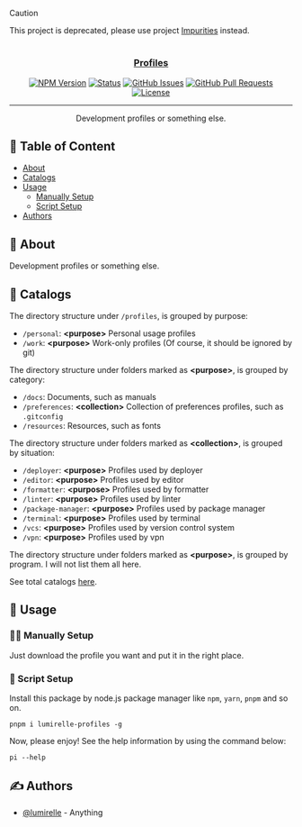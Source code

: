 > [!CAUTION]
> This project is deprecated, please use project [Impurities](https://github.com/lumirelle/impurities) instead.

<h1 align="center">
  <a href="https://github.com/lumirelle/profiles" rel="noopener">
</h1>

<h3 align="center">Profiles</h3>

<div align="center">

[![NPM Version](https://img.shields.io/npm/v/lumirelle-profiles)](https://www.npmjs.com/package/lumirelle-profiles)
[![Status](https://img.shields.io/badge/status-active-success.svg)](.)
[![GitHub Issues](https://img.shields.io/github/issues/lumirelle/profiles.svg)](https://github.com/lumirelle/profiles/issues)
[![GitHub Pull Requests](https://img.shields.io/github/issues-pr/lumirelle/profiles.svg)](https://github.com/lumirelle/profiles/pulls)
[![License](https://img.shields.io/badge/license-MIT-blue.svg)](/LICENSE)

</div>

---

<p align="center"> Development profiles or something else.
    <br>
</p>

## 📝 Table of Content

- [About](#about)
- [Catalogs](#catalogs)
- [Usage](#usage)
  - [Manually Setup](#manually_setup)
  - [Script Setup](#script_setup)
- [Authors](#authors)

## 🧐 About <a name="about"></a>

Development profiles or something else.

## 📑 Catalogs <a name="catalogs"></a>

The directory structure under `/profiles`, is grouped by purpose:

- `/personal`: **&lt;purpose&gt;** Personal usage profiles
- `/work`: **&lt;purpose&gt;** Work-only profiles (Of course, it should be ignored by git)

The directory structure under folders marked as **&lt;purpose&gt;**, is grouped by category:

- `/docs`: Documents, such as manuals
- `/preferences`: **&lt;collection&gt;** Collection of preferences profiles, such as `.gitconfig`
- `/resources`: Resources, such as fonts

The directory structure under folders marked as **&lt;collection&gt;**, is grouped by situation:

- `/deployer`: **&lt;purpose&gt;** Profiles used by deployer
- `/editor`: **&lt;purpose&gt;** Profiles used by editor
- `/formatter`: **&lt;purpose&gt;** Profiles used by formatter
- `/linter`: **&lt;purpose&gt;** Profiles used by linter
- `/package-manager`: **&lt;purpose&gt;** Profiles used by package manager
- `/terminal`: **&lt;purpose&gt;** Profiles used by terminal
- `/vcs`: **&lt;purpose&gt;** Profiles used by version control system
- `/vpn`: **&lt;purpose&gt;** Profiles used by vpn

The directory structure under folders marked as **&lt;purpose&gt;**, is grouped by program. I will not list them all here.

See total catalogs [here](CATALOGS.json).

## 🎈 Usage <a name="usage"></a>

### ✋🏼 Manually Setup <a name="manually_setup"></a>

Just download the profile you want and put it in the right place.

### 📜 Script Setup <a name="script_setup"></a>

Install this package by node.js package manager like `npm`, `yarn`, `pnpm` and so on.

```shell
pnpm i lumirelle-profiles -g
```

Now, please enjoy! See the help information by using the command below:

```shell
pi --help
```

## ✍️ Authors <a name="authors"></a>

- [@lumirelle](https://github.com/lumirelle) - Anything
